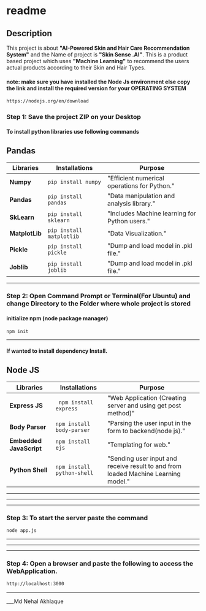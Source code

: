 # readme

## Description
This project is about **"AI-Powered Skin and Hair Care Recommendation System"** and the Name of project is **"Skin Sense .AI"**. This is a product based project which uses **"Machine Learning"** to recommend the users actual products according to their Skin and Hair Types.

#### note: make sure you have installed the Node Js environment else copy the link and install the required version for your OPERATING SYSTEM
```bash 
https://nodejs.org/en/download
```

### Step 1: Save the project ZIP on your Desktop

#### To install python libraries use following commands
## Pandas
| Libraries | Installations | Purpose |
| --- | --- | --- |
| **Numpy** | `pip install numpy` | "Efficient numerical operations for Python." |
| **Pandas** | ` pip install pandas ` | "Data manipulation and analysis library." |
| **SkLearn** | ` pip install sklearn ` | "Includes Machine learning for Python users." |
| **MatplotLib** | ` pip install matplotlib ` | "Data Visualization." | 
| **Pickle** | ` pip install pickle ` | "Dump and load model in .pkl file." | 
| **Joblib** | ` pip install joblib ` | "Dump and load model in .pkl file." | 

---


### Step 2: Open Command Prompt or Terminal(For Ubuntu) and change Directory to the Folder where whole project is stored 
#### initialize npm (node package manager)
``` bash
npm init
```
---
#### If wanted to install dependency Install.
## Node JS
| Libraries | Installations | Purpose |
| --- | --- | --- |
| **Express JS** | ` npm install express` | "Web Application (Creating server and using get post method)" |
| **Body Parser** | ` npm install body-parser ` | "Parsing the user input in the form to backend(node js)." |
| **Embedded JavaScript** | ` npm install ejs ` | "Templating for web." |
| **Python Shell** | ` npm install python-shell ` | "Sending user input and receive result to and from loaded Machine Learning model." | 

---
---
---

### Step 3: To start the server paste the command
```bash
node app.js
```

---
---
---


### Step 4: Open a browser and paste the following to access the WebApplication.
```bash
http://localhost:3000 
```

---
___Md Nehal Akhlaque 
